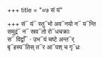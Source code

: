 +++
title = "०७ सं यं"

+++
सं᳓ यं᳓ स्तु᳓भो अव᳓नयो न᳓ य᳓न्ति  
समुद्रं᳓ न᳓ स्रव᳓तो रो᳓धचक्राः  
स᳓ विद्वाँ᳓ · उभ᳓यं चष्टे अन्त᳓र्  
बृ᳓हस्प᳓तिस् त᳓र आ᳓पश् च गृ᳓ध्रः